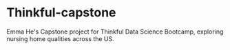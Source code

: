 # Thinkful-capstone
Emma He's Capstone project for Thinkful Data Science Bootcamp, exploring nursing home qualities across the US.
